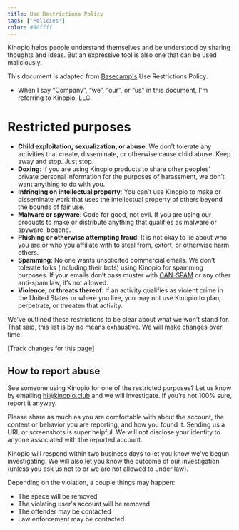 ```yaml
---
title: Use Restrictions Policy
tags: ['Policies']
color: #90ffff
---
```


Kinopio helps people understand themselves and be understood by sharing thoughts and ideas. But an expressive tool is also one that can be used maliciously.

This document is adapted from [Basecamp's](https://basecamp.com/about/policies/abuse) Use Restrictions Policy.

- When I say “Company”, “we”, “our”, or “us” in this document, I'm referring to Kinopio, LLC.

# **Restricted purposes**

- **Child exploitation, sexualization, or abuse**: We don’t tolerate any activities that create, disseminate, or otherwise cause child abuse. Keep away and stop. Just stop.
- **Doxing**: If you are using Kinopio products to share other peoples’ private personal information for the purposes of harassment, we don’t want anything to do with you.
- **Infringing on intellectual property**: You can’t use Kinopio to make or disseminate work that uses the intellectual property of others beyond the bounds of [fair use](https://www.copyright.gov/fair-use/more-info.html).
- **Malware or spyware**: Code for good, not evil. If you are using our products to make or distribute anything that qualifies as malware or spyware, begone.
- **Phishing or otherwise attempting fraud**: It is not okay to lie about who you are or who you affiliate with to steal from, extort, or otherwise harm others.
- **Spamming**: No one wants unsolicited commercial emails. We don’t tolerate folks (including their bots) using Kinopio for spamming purposes. If your emails don’t pass muster with [CAN-SPAM](https://www.ftc.gov/tips-advice/business-center/guidance/can-spam-act-compliance-guide-business) or any other anti-spam law, it’s not allowed.
- **Violence, or threats thereof**: If an activity qualifies as violent crime in the United States or where you live, you may not use Kinopio to plan, perpetrate, or threaten that activity.

We’ve outlined these restrictions to be clear about what we won’t stand for. That said, this list is by no means exhaustive. We will make changes over time.

[Track changes for this page]

## How to report abuse

See someone using Kinopio for one of the restricted purposes? Let us know by emailing [hi@kinopio.club](mailto:hi@kinopio.club) and we will investigate. If you’re not 100% sure, report it anyway.

Please share as much as you are comfortable with about the account, the content or behavior you are reporting, and how you found it. Sending us a URL or screenshots is super helpful. We will not disclose your identity to anyone associated with the reported account.

Kinopio will respond within two business days to let you know we’ve begun investigating. We will also let you know the outcome of our investigation (unless you ask us not to or we are not allowed to under law).

Depending on the violation, a couple things may happen:

- The space will be removed
- The violating user's account will be removed
- The offender may be contacted
- Law enforcement may be contacted